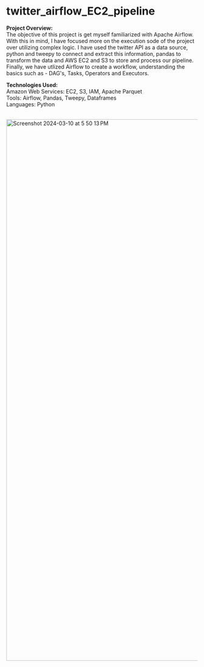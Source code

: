 # twitter_airflow_EC2_pipeline

<strong>Project Overview:</strong> <br>
The objective of this project is get myself familiarized with Apache Airflow. With this in mind, I have focused more on the execution sode of the project over utilizing complex logic. 
I have used the twitter API as a data source, python and tweepy to connect and extract this information, pandas to transform the data and AWS EC2 and S3 to store and process our pipeline.
Finally, we have utlized Airflow to create a workflow, understanding the basics such as - DAG's, Tasks, Operators and Executors.

<strong>Technologies Used:</strong> <br>
Amazon Web Services: EC2, S3, IAM, Apache Parquet <br>
Tools: Airflow, Pandas, Tweepy, Dataframes <br>
Languages: Python <br> <br>

<img width="1426" alt="Screenshot 2024-03-10 at 5 50 13 PM" src="https://github.com/ShwetSaoji/twitter_airflow_EC2_pipeline/assets/112597837/7e473407-6f4a-47d5-8ce6-c89845d7c960">
